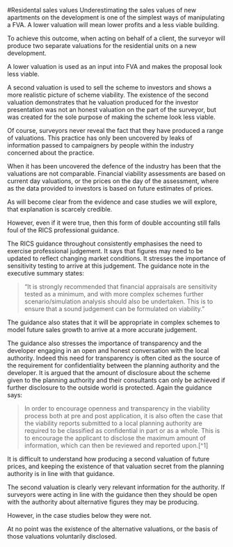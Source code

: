 #Residental sales values
Underestimating the sales values of new apartments on the development is one of the simplest ways of manipulating a FVA. A lower valuation will mean lower profits and a less viable building.

To achieve this outcome, when acting on behalf of a client, the surveyor will produce two separate valuations for the residential units on a new development. 

A lower valuation is used as an input into FVA and makes the proposal look less viable. 

A second valuation is used to sell the scheme to investors and shows a more realistic picture of scheme viability. The existence of the second valuation demonstrates that he valuation produced for the investor presentation was not an honest valuation on the part of the surveyor, but was created for the sole purpose of making the scheme look less viable. 

Of course, surveyors never reveal the fact that they have produced a range of valuations. This practice has only been uncovered by leaks of information passed to campaigners by people within the industry concerned about the practice. 

When it has been uncovered the defence of the industry has been that the valuations are not comparable. Financial viability assessments are based on current day valuations, or the prices on the day of the assessment, where as the data provided to investors is based on future estimates of prices. 

As will become clear from the evidence and case studies we will explore, that explanation is scarcely credible. 

However, even if it were true, then this form of double accounting still falls foul of the RICS professional guidance. 

The RICS guidance throughout consistently emphasises the need to exercise professional judgement. It says that figures may need to be updated to reflect changing market conditions. It stresses the importance of sensitivity testing to arrive at this judgement. The guidance note in the executive summary states: 

>“It is strongly recommended that financial appraisals are sensitivity tested as a minimum, and with more complex schemes further scenario/simulation analysis should also be undertaken. This is to ensure that a sound judgement can be formulated on viability.”

The guidance also states that it will be appropriate in complex schemes to model future sales growth to arrive at a more accurate judgement. 

The guidance also stresses the importance of transparency and the developer engaging in an open and honest conversation with the local authority. Indeed this need for transparency is often cited as the source of the requirement for confidentiality between the planning authority and the developer. It is argued that the amount of disclosure about the scheme given to the planning authority and their consultants can only be achieved if further disclosure to the outside world is protected. Again the guidance says:

>In order to encourage openness and transparency in the viability process both at pre and post application, it is also often the case that the viability reports submitted to a local planning authority are required to be classified as confidential in part or as a whole. This is to encourage the applicant to disclose the maximum amount of information, which can then be reviewed and reported upon.[^1]

It is difficult to understand how producing a second valuation of future prices, and keeping the existence of that valuation secret from the planning authority is in line with that guidance. 

The second valuation is clearly very relevant information for the authority. If surveyors were acting in line with the guidance then they should be open with the authority about alternative figures they may be producing. 

However, in the case studies below they were not. 

At no point was the existence of the alternative valuations, or the basis of those valuations voluntarily disclosed.
